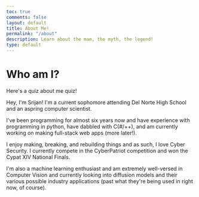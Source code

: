 ```yaml
---
toc: true
comments: false
layout: default
title: About Me!
permalink: "/about"
description: Learn about the man, the myth, the legend!
type: default
---
```


<h1>Who am I?</h1>

<p>Here's a quiz about me quiz!</p>

Hey, I'm Srijan! I'm a current sophomore attending Del Norte High School and an aspring computer scientist. 


I've been programming for almost six years now and have experience with programming in python, have dabbled with C(#/++), and am currently working on making full-stack web apps (more later!). 


I enjoy making, breaking, and rebuilding things and as such, I love Cyber Security. I currently compete in the CyberPatriot competition and won the Cypat XIV National Finals. 


I'm also a machine learning enthusiast and am extremely well-versed in Computer Vision and currently looking into diffusion models and their various possible industry applications (past what they're being used in right now, of course).